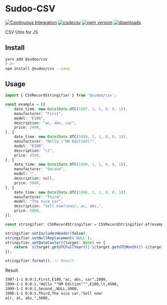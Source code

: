 # Sudoo-CSV

[![Continuous Integration](https://github.com/SudoDotDog/Sudoo-CSV/actions/workflows/ci.yml/badge.svg)](https://github.com/SudoDotDog/Sudoo-CSV/actions/workflows/ci.yml)
[![codecov](https://codecov.io/gh/SudoDotDog/Sudoo-CSV/branch/main/graph/badge.svg)](https://codecov.io/gh/SudoDotDog/Sudoo-CSV)
[![npm version](https://badge.fury.io/js/%40sudoo%2Fcsv.svg)](https://www.npmjs.com/package/@sudoo/csv)
[![downloads](https://img.shields.io/npm/dm/@sudoo/csv.svg)](https://www.npmjs.com/package/@sudoo/csv)

CSV Utils for JS

## Install

```sh
yarn add @sudoo/csv
# Or
npm install @sudoo/csv --save
```

## Usage

```ts
import { CSVRecordStringifier } from '@sudoo/csv';

const example = [{
    date_time: new Date(Date.UTC(1997, 1, 1, 0, 0, 1)),
    manufacturer: "First",
    model: "E100",
    description: "ac, abs, car",
    price: 2000,
}, {
    date_time: new Date(Date.UTC(1999, 1, 1, 0, 0, 1)),
    manufacturer: "Hello \"HM Edition\"",
    model: "E100",
    description: "\t",
    price: 4500,
}, {
    date_time: new Date(Date.UTC(1999, 1, 1, 0, 0, 1)),
    manufacturer: "Second",
    model: "",
    description: null,
    price: 5000,
}, {
    date_time: new Date(Date.UTC(1996, 1, 1, 0, 0, 1)),
    manufacturer: "Third",
    model: "The nice car",
    description: "Sell now!\nair, ac, abs,",
    price: 5000,
}];

const stringifier: CSVRecordStringifier = CSVRecordStringifier.of(example);

stringifier.setIncludesHeader(false);
stringifier.setNullReplacement('NULL');
stringifier.setDateCaster((target: Date) => {
    return `${target.getUTCFullYear()}-${target.getUTCMonth()}-${target.getUTCDate()} ${target.getUTCHours()}:${target.getUTCMinutes()}:${target.getUTCSeconds()}`;
});

stringifier.format(); // Result
```

Result

```txt
1997-1-1 0:0:1,First,E100,"ac, abs, car",2000,
1999-1-1 0:0:1,"Hello ""HM Edition""",E100,\t,4500,
1999-1-1 0:0:1,Second,,NULL,5000,
1996-1-1 0:0:1,Third,The nice car,"Sell now!
air, ac, abs,",5000,
```
